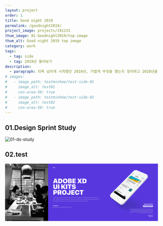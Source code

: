 ```yaml
---
layout: project
order: 1
title: Good night 2019
permalink: /goodnight2019/
project_image: projects/191231
thum_image: 01-Goodnight2019/top-image
thum_alt: Good night 2019 top image
category: work
tags:
  - tag: side
  - tag: 2019년 돌아보기
description:
  - paragraph: 의욕 넘치게 시작했던 2019년, 가볍게 무엇을 했는지 정리하고 2020년을 준비해보려 한다.
# images:
#   - image_path: testminhee/test-side-01
#     image_alt: test01
#     con-area-50: true
#   - image_path: testminhee/test-side-02
#     image_alt: test02
#     con-area-50: true
---
```


## 01.Design Sprint Study

![01-ds-study](https://user-images.githubusercontent.com/43980992/71603263-60ad8380-2b9f-11ea-8376-8b0887bbd1e7.jpg)

## 02.test

<!-- <img src="https://i.imgur.com/AqZBDHg.gif" width="400px" alt="sample image"> -->

![02-xd-study](/assets/img/projects/01-Goodnight2019/02-xd-study.jpg)
